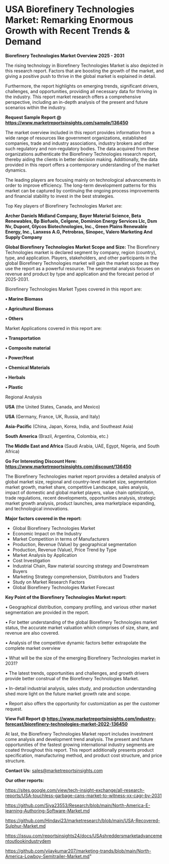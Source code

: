 # USA Biorefinery Technologies Market: Remarking Enormous Growth with Recent Trends & Demand

<Strong> Biorefinery Technologies Market Overview 2025 - 2031</strong>

The rising technology in Biorefinery Technologies Market is also depicted in this research report. Factors that are boosting the growth of the market, and giving a positive push to thrive in the global market is explained in detail.

Furthermore, the report highlights on emerging trends, significant drivers, challenges, and opportunities, providing all necessary data for thriving in the industry. This report market research offers a comprehensive perspective, including an in-depth analysis of the present and future scenarios within the industry.

<strong>Request Sample Report @ <a href=https://www.marketreportsinsights.com/sample/136450>https://www.marketreportsinsights.com/sample/136450</a></strong>

The market overview included in this report provides information from a wide range of resources like government organizations, established companies, trade and industry associations, industry brokers and other such regulatory and non-regulatory bodies. The data acquired from these organizations authenticate the Biorefinery Technologies research report, thereby aiding the clients in better decision making. Additionally, the data provided in this report offers a contemporary understanding of the market dynamics.

The leading players are focusing mainly on technological advancements in order to improve efficiency. The long-term development patterns for this market can be captured by continuing the ongoing process improvements and financial stability to invest in the best strategies.

Top Key players of Biorefinery Technologies Market are:

<strong>Archer Daniels Midland Company, Bayer Material Science, Beta Renewables, Bp Biofuels, Celgene, Dominion Energy Services Llc, Dsm Nv, Dupont, Glycos Biotechnologies, Inc., Green Plains Renewable Energy, Inc., Lanxess A.G, Petrobras, Sinopec, Valero Marketing And Supply Company</strong>

<strong><b>Global Biorefinery Technologies Market Scope and Size:</b></strong>
The Biorefinery Technologies market is declared segment by company, region (country), type, and application. Players, stakeholders, and other participants in the global Biorefinery Technologies market will gain the market scope as they use the report as a powerful resource. The segmental analysis focuses on revenue and product by type and application and the forecast period of 2025-2031.

Biorefinery Technologies Market Types covered in this report are:

<strong>• Marine Biomass

• Agricultural Biomass

• Others</strong>

Market Applications covered in this report are:

<strong>• Transportation

• Composite material

• Power/Heat

• Chemical Materials

• Herbals

• Plastic</strong> 

Regional Analysis

<strong>USA</strong> (the United States, Canada, and Mexico)

<strong>USA</strong> (Germany, France, UK, Russia, and Italy)

<strong>Asia-Pacific</strong> (China, Japan, Korea, India, and Southeast Asia)

<strong>South America</strong> (Brazil, Argentina, Colombia, etc.)

<strong>The Middle East and Africa</strong> (Saudi Arabia, UAE, Egypt, Nigeria, and South Africa)

<strong>Go For Interesting Discount Here: <a href=https://www.marketreportsinsights.com/discount/136450>https://www.marketreportsinsights.com/discount/136450</a></strong>

The Biorefinery Technologies market report provides a detailed analysis of global market size, regional and country-level market size, segmentation market growth, market share, competitive Landscape, sales analysis, impact of domestic and global market players, value chain optimization, trade regulations, recent developments, opportunities analysis, strategic market growth analysis, product launches, area marketplace expanding, and technological innovations.

<strong><b>Major factors covered in the report:</b></strong>
<ul>
  <li>Global Biorefinery Technologies Market </li>
  <li>Economic Impact on the Industry</li>
  <li>Market Competition in terms of Manufacturers</li>
  <li>Production, Revenue (Value) by geographical segmentation</li>
  <li>Production, Revenue (Value), Price Trend by Type</li>
  <li>Market Analysis by Application</li>
  <li>Cost Investigation</li>
  <li>Industrial Chain, Raw material sourcing strategy and Downstream Buyers</li>
  <li>Marketing Strategy comprehension, Distributors and Traders</li>
  <li>Study on Market Research Factors</li>
  <li>Global Biorefinery Technologies Market Forecast</li>
</ul>

<strong><b>Key Point of the Biorefinery Technologies Market report:</b></strong>

• Geographical distribution, company profiling, and various other market segmentation are provided in the report.

• For better understanding of the global Biorefinery Technologies market status, the accurate market valuation which comprises of size, share, and revenue are also covered.

• Analysis of the competitive dynamic factors better extrapolate the complete market overview

• What will be the size of the emerging Biorefinery Technologies market in 2031?

• The latest trends, opportunities and challenges, and growth drivers provide better construal of the Biorefinery Technologies Market.

• In-detail industrial analysis, sales study, and production understanding shed more light on the future market growth rate and scope.

• Report also offers the opportunity for customization as per the customer request.

<strong><b>View Full Report @ <a href=https://www.marketreportsinsights.com/industry-forecast/biorefinery-technologies-market-2022-136450>https://www.marketreportsinsights.com/industry-forecast/biorefinery-technologies-market-2022-136450</a></b></strong>


At last, the Biorefinery Technologies Market report includes investment come analysis and development trend analysis. The present and future opportunities of the fastest growing international industry segments are coated throughout this report. This report additionally presents product specification, manufacturing method, and product cost structure, and price structure.

<strong>Contact Us:</strong>
sales@marketreportsinsights.com

<strong>Our other reports:</strong>

<a href=https://sites.google.com/view/tech-insight-exchange/all-research-reports/USA-touchless-garbage-cans-market-to-witness-xx-cagr-by-2031>https://sites.google.com/view/tech-insight-exchange/all-research-reports/USA-touchless-garbage-cans-market-to-witness-xx-cagr-by-2031</a>

<a href=https://github.com/Siya23553/Research/blob/main/North-America-E-learning-Authoring-Software-Market.md>https://github.com/Siya23553/Research/blob/main/North-America-E-learning-Authoring-Software-Market.md</a>

<a href=https://github.com/Hindavi23/marketresearch/blob/main/USA-Recovered-Sulphur-Market.md>https://github.com/Hindavi23/marketresearch/blob/main/USA-Recovered-Sulphur-Market.md</a>

<a href=https://issuu.com/reportsinsights24/docs/USAshreddersmarketadvancementoutlookindustrydem>https://issuu.com/reportsinsights24/docs/USAshreddersmarketadvancementoutlookindustrydem</a>

<a href=https://github.com/vijaykumar207/marketing-trands/blob/main/North-America-Lowboy-Semitrailer-Market.md>https://github.com/vijaykumar207/marketing-trands/blob/main/North-America-Lowboy-Semitrailer-Market.md</a>"
